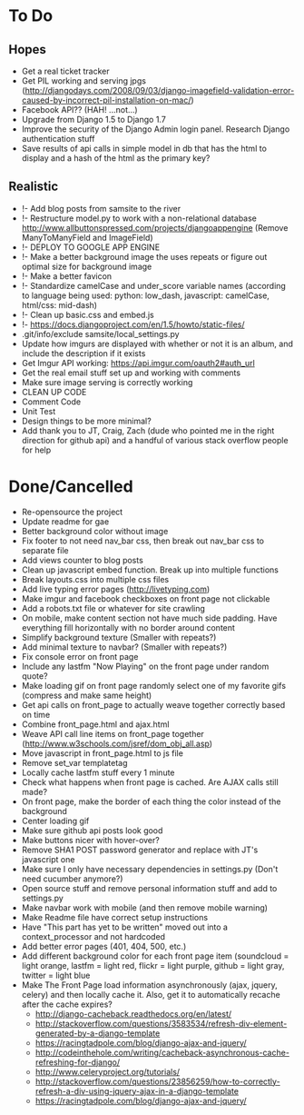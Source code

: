 To Do
=====
Hopes
-----
* Get a real ticket tracker
* Get PIL working and serving jpgs (http://djangodays.com/2008/09/03/django-imagefield-validation-error-caused-by-incorrect-pil-installation-on-mac/)
* Facebook API?? (HAH! ...not...)
* Upgrade from Django 1.5 to Django 1.7
* Improve the security of the Django Admin login panel. Research Django authentication stuff
* Save results of api calls in simple model in db that has the html to display and a hash of the html as the primary key?


Realistic
---------
* !- Add blog posts from samsite to the river
* !- Restructure model.py to work with a non-relational database http://www.allbuttonspressed.com/projects/djangoappengine (Remove ManyToManyField and ImageField)
* !- DEPLOY TO GOOGLE APP ENGINE
* !- Make a better background image the uses repeats or figure out optimal size for background image
* !- Make a better favicon
* !- Standardize camelCase and under_score variable names (according to language being used: python: low_dash, javascript: camelCase, html/css: mid-dash)
* !- Clean up basic.css and embed.js
* !- https://docs.djangoproject.com/en/1.5/howto/static-files/
* .git/info/exclude samsite/local_settings.py
* Update how imgurs are displayed with whether or not it is an album, and include the description if it exists
* Get Imgur API working: https://api.imgur.com/oauth2#auth_url
* Get the real email stuff set up and working with comments
* Make sure image serving is correctly working
* CLEAN UP CODE
* Comment Code
* Unit Test
* Design things to be more minimal?
* Add thank you to JT, Craig, Zach (dude who pointed me in the right direction for github api) and a handful of various stack overflow people for help


Done/Cancelled
==============
* Re-opensource the project
* Update readme for gae
* Better background color without image
* Fix footer to not need nav_bar css, then break out nav_bar css to separate file
* Add views counter to blog posts
* Clean up javascript embed function. Break up into multiple functions
* Break layouts.css into multiple css files
* Add live typing error pages (http://livetyping.com)
* Make imgur and facebook checkboxes on front page not clickable
* Add a robots.txt file or whatever for site crawling
* On mobile, make content section not have much side padding. Have everything fill horizontally with no border around content
* Simplify background texture (Smaller with repeats?)
* Add minimal texture to navbar? (Smaller with repeats?)
* Fix console error on front page
* Include any lastfm "Now Playing" on the front page under random quote?
* Make loading gif on front page randomly select one of my favorite gifs (compress and make same height)
* Get api calls on front_page to actually weave together correctly based on time
* Combine front_page.html and ajax.html
* Weave API call line items on front_page together (http://www.w3schools.com/jsref/dom_obj_all.asp)
* Move javascript in front_page.html to js file
* Remove set_var templatetag
* Locally cache lastfm stuff every 1 minute
* Check what happens when front page is cached. Are AJAX calls still made?
* On front page, make the border of each thing the color instead of the background
* Center loading gif
* Make sure github api posts look good
* Make buttons nicer with hover-over?
* Remove SHA1 POST password generator and replace with JT's javascript one
* Make sure I only have necessary dependencies in settings.py (Don't need cucumber anymore?)
* Open source stuff and remove personal information stuff and add to settings.py
* Make navbar work with mobile (and then remove mobile warning)
* Make Readme file have correct setup instructions
* Have "This part has yet to be written" moved out into a context_processor and not hardcoded
* Add better error pages (401, 404, 500, etc.)
* Add different background color for each front page item (soundcloud = light orange, lastfm = light red, flickr = light purple, github = light gray, twitter = light blue
* Make The Front Page load information asynchronously (ajax, jquery, celery) and then locally cache it. Also, get it to automatically recache after the cache expires?
  * http://django-cacheback.readthedocs.org/en/latest/
  * http://stackoverflow.com/questions/3583534/refresh-div-element-generated-by-a-django-template
  * https://racingtadpole.com/blog/django-ajax-and-jquery/
  * http://codeinthehole.com/writing/cacheback-asynchronous-cache-refreshing-for-django/
  * http://www.celeryproject.org/tutorials/
  * http://stackoverflow.com/questions/23856259/how-to-correctly-refresh-a-div-using-jquery-ajax-in-a-django-template
  * https://racingtadpole.com/blog/django-ajax-and-jquery/
